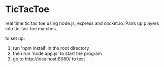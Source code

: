 # TicTacToe
real time tic tac toe using node.js, express and socket.io. 
Pairs up players into tic-tac-toe matches.

to set up:
1) run 'npm install' in the root directory
2) then run 'node app.js' to start the program
3) go to http://localhost:8080/ to test


